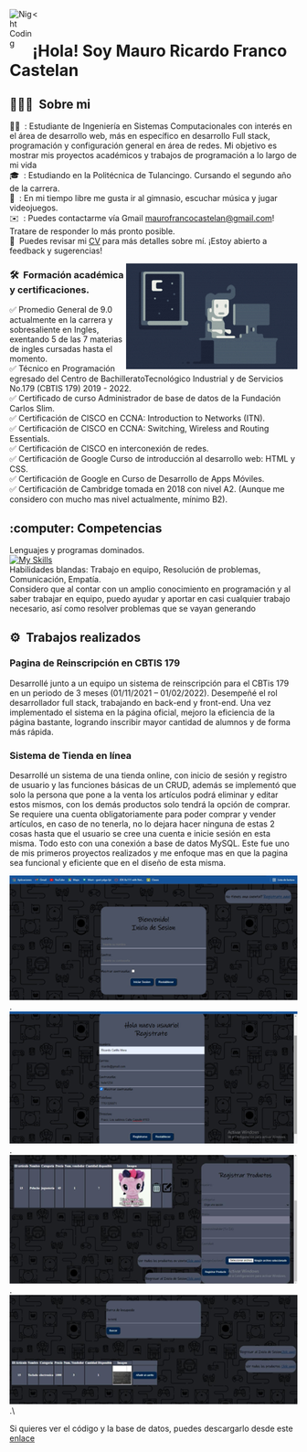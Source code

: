 
<<img alt="Night Coding" src="./assets/Hand%20Wave.gif" width='40' align="left"/><h1 align="left">¡Hola! Soy Mauro Ricardo Franco Castelan</h1>

<!-- ## 👋-->

<h2>👨🏻‍💻 &nbsp;Sobre mi</h2>

👨‍💻 &nbsp;: Estudiante de Ingeniería en Sistemas Computacionales con interés en el área de desarrollo web, más en específico en desarrollo Full stack, programación y configuración general en área de redes.
Mi objetivo es mostrar mis proyectos académicos y trabajos de programación a lo largo de mi vida\
🎓 &nbsp;: Estudiando en la Politécnica de Tulancingo. Cursando el segundo año de la carrera.\
:muscle: &nbsp;: En mi tiempo libre me gusta ir al gimnasio, escuchar música y jugar videojuegos.\
✉️ &nbsp;: Puedes contactarme vía Gmail maurofrancocastelan@gmail.com! Tratare de responder lo más pronto posible.\
📄 &nbsp;Puedes revisar mi [CV](https://drive.google.com/file/d/1YCXGr3qkEUlbbVhbr1Oav71XxO9KqXhR/view?usp=sharing) para más detalles sobre mí. ¡Estoy abierto a feedback y sugerencias!


<img alt="Night Coding" src="https://raw.githubusercontent.com/AVS1508/AVS1508/master/assets/Night-Coding.gif" align="right"/>

### 🛠 &nbsp;Formación académica y certificaciones.
:white_check_mark: Promedio General de 9.0 actualmente en la carrera y sobresaliente en Ingles, exentando 5 de las 7 materias de ingles cursadas hasta el momento.\
:white_check_mark: Técnico en Programación egresado del Centro de BachilleratoTecnológico Industrial y de Servicios No.179 (CBTIS 179) 2019 - 2022.\
:white_check_mark: Certificado de curso Administrador de base de datos de la Fundación Carlos Slim.\
:white_check_mark: Certificación de CISCO en CCNA: Introduction to Networks (ITN).\
:white_check_mark: Certificación de CISCO en CCNA: Switching, Wireless and Routing Essentials.\
:white_check_mark: Certificación de CISCO en interconexión de redes.\
:white_check_mark: Certificación de Google Curso de introducción al desarrollo web: HTML y CSS.\
:white_check_mark: Certificación de Google en Curso de Desarrollo de Apps Móviles.\
:white_check_mark: Certificación de Cambridge tomada en 2018 con nivel A2. (Aunque me considero con mucho mas nivel actualmente, mínimo B2).

<h2>:computer: Competencias</h2>

Lenguajes y programas dominados.\
[![My Skills](https://skillicons.dev/icons?i=androidstudio,dart,flutter,bash,c,cs,cpp,java,html,js,css,php,mysql)](https://skillicons.dev)\
Habilidades blandas: Trabajo en equipo, Resolución de problemas, Comunicación, Empatía.\
Considero que al contar con un amplio conocimiento en programación y al saber trabajar en equipo, puedo ayudar y aportar en casi cualquier trabajo necesario, así como resolver problemas que se vayan generando



<h2>⚙️ &nbsp;Trabajos realizados</h2>

<h3>Pagina de Reinscripción en CBTIS 179</h3>
Desarrollé junto a un equipo un sistema de reinscripción para el CBTis 179 en un periodo de 3 meses (01/11/2021 – 01/02/2022). Desempeñé el rol desarrollador full stack, trabajando en 
back-end y front-end. Una vez implementado el sistema en la página oficial, mejoro la eficiencia de la página bastante, logrando inscribir mayor cantidad de alumnos y de forma más rápida.

<h3>Sistema de Tienda en línea</h3>
Desarrollé un sistema de una tienda online, con inicio de sesión y registro de usuario y las funciones básicas de un CRUD, además se implementó que solo la persona que pone a la venta los artículos podrá eliminar y editar estos mismos, con los demás productos solo tendrá la opción de comprar. Se requiere una cuenta obligatoriamente para poder comprar y vender artículos, en caso de no tenerla, no lo dejara hacer ninguna de estas 2 cosas hasta que el usuario se cree una cuenta e inicie sesión en esta misma. Todo esto con una conexión a base de datos MySQL. Este fue uno de mis primeros proyectos realizados y me enfoque mas en que la pagina sea funcional y eficiente que en el diseño de esta misma.
<br>

![](https://github.com/MauroRicardoFrancoCastelan/MauroRicardoFrancoCastelan/blob/main/inicioSesion.png).\
![](https://github.com/MauroRicardoFrancoCastelan/MauroRicardoFrancoCastelan/blob/main/registroTienda.png).\
![](https://github.com/MauroRicardoFrancoCastelan/MauroRicardoFrancoCastelan/blob/main/productosTienda.png).\
![](https://github.com/MauroRicardoFrancoCastelan/MauroRicardoFrancoCastelan/blob/main/barraBusqueda.png).\

Si quieres ver el código y la base de datos, puedes descargarlo desde este [enlace](https://github.com/MauroRicardoFrancoCastelan/tiendaOnline)


